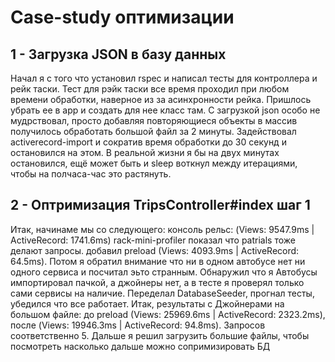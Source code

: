 # Case-study оптимизации

## 1 - Загрузка JSON в базу данных
  Начал я с того что установил rspec и написал тесты для контроллера и рейк таски. Тест для рэйк таски все время проходил при любом времени обработки, наверное из за асинхронности рейка. Пришлось убрать ее в app и создать для нее класс там. С загрузкой json особо не мудрствовал, просто добавляя повторяющиеся объекты в массив получилось обработать большой файл за 2 минуты. Задействовал activerecord-import и сократив время обработки до 30 секунд и остановился на этом. В реальной жизни я бы на двух минутах остановился, ещё может быть и sleep воткнул между итерациями, чтобы на полчаса-час это растянуть. 

## 2 - Оптримизация TripsController#index шаг 1
  Итак, начинаме мы со следующего: консоль рельс: (Views: 9547.9ms | ActiveRecord: 1741.6ms) rack-mini-profiler показал что patrials тоже делают запросы. добавил preload (Views: 4093.9ms | ActiveRecord: 64.5ms). Потом я обратил внимание что ни в одном автобусе нет ни одного сервиса и посчитал эьто странным. Обнаружил что я Автобусы импортировал пачкой, а джойнеры нет, а в тесте я проверял только сами сервисы на наличие. Переделал DatabaseSeeder, прогнал тесты, убедился что все работает. Итак, результаты с Джойнерами на большом файле: до preload (Views: 25969.6ms | ActiveRecord: 2323.2ms), после (Views: 19946.3ms | ActiveRecord: 94.8ms). Запросов соответственно 5. Дальше я решил загрузить большие файлы, чтобы посмотреть насколько дальше можно сопримизировать БД